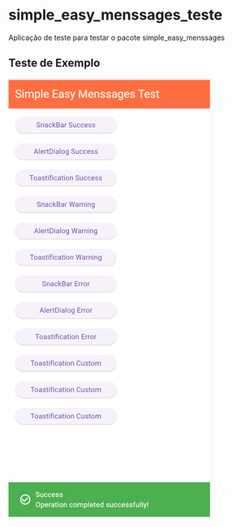 # simple_easy_menssages_teste

Aplicação de teste para testar o pacote simple_easy_menssages

## Teste de Exemplo

![alt text](https://github.com/andersonmatte/simple_easy_menssages_teste/blob/master/assets/capa.png)
